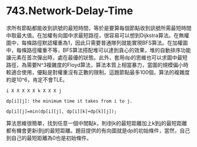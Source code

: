 # 743.Network-Delay-Time

求所有節點都能收到訊號的最短時間，等於是要算每個節點收到訊號所需最短時間中取最大值。在加權有向圖中求最短路徑，很容易可以想到Dijkstra算法。在無權圖中，每條路徑默認權重為1，因此只需要普通隊列就能實現BFS算法。在加權圖中，每條路徑權重不等，BFS算法搭配堆可以達到貪心的效果，堆的自動排序功能讓元素在首次彈出時，處在最優的狀態。此外，套用dp的思維也可以求圖中最短路徑，為需要N^3複雜度的Floyd算法，算法本質上相當暴力，當圖的規模偏小時較適合使用，優點是對權重沒有正數的限制。這題節點最多100個，算法的複雜度約是10^6，肯定不會TLE。

```
i X X X X X k X X X j

dp[i][j]: the minimum time it takes from i to j.

dp[i][j]=min(dp[i][j], dp[i][k]+dp[k][j]);
```

算法思維很簡單，找到任意一個中間點k，則i到k的最短距離加上k到j的最短距離都有機會更新i到j的最短距離。題目提供的有向圖就是dp的初始條件，當然，自己到自己的最短距離為0也是初始條件。
